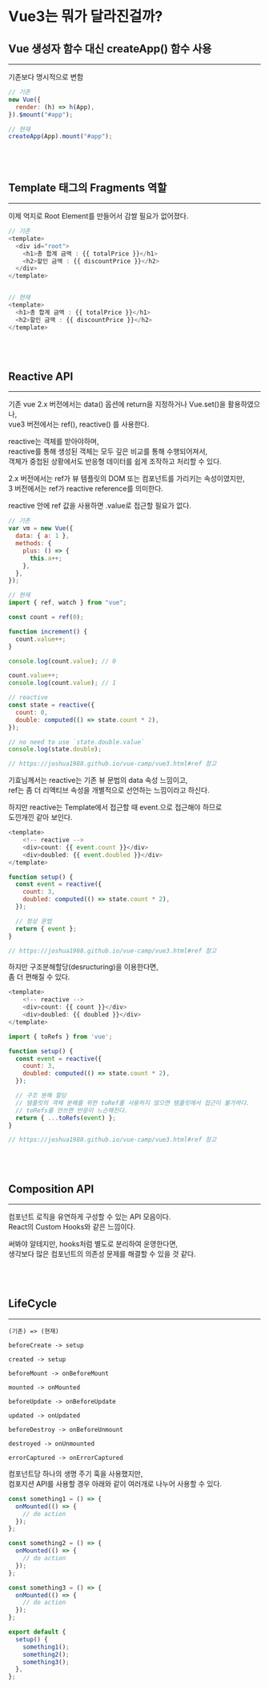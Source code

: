 # Vue3는 뭐가 달라진걸까?

## Vue 생성자 함수 대신 createApp() 함수 사용

---

기존보다 명시적으로 변함

```js
// 기존
new Vue({
  render: (h) => h(App),
}).$mount("#app");

// 현재
createApp(App).mount("#app");
```

<br/>
<br/>

## Template 태그의 Fragments 역할

---

이제 억지로 Root Element를 만들어서 감쌀 필요가 없어졌다.

```js
// 기존
<template>
  <div id="root">
    <h1>총 합계 금액 : {{ totalPrice }}</h1>
    <h2>할인 금액 : {{ discountPrice }}</h2>
  </div>
</template>


// 현재
<template>
  <h1>총 합계 금액 : {{ totalPrice }}</h1>
  <h2>할인 금액 : {{ discountPrice }}</h2>
</template>
```

<br/>
<br/>

## Reactive API

---

기존 vue 2.x 버전에서는 data() 옵션에 return을 지정하거나 Vue.set()을 활용하였으나,<br/>
vue3 버전에서는 ref(), reactive() 를 사용한다.<br/>

reactive는 객체를 받아야하며,<br/>
reactive를 통해 생성된 객체는 모두 깊은 비교를 통해 수행되어져서,<br/>
객체가 중첩된 상황에서도 반응형 데이터를 쉽게 조작하고 처리할 수 있다.<br/>

2.x 버전에서는 ref가 뷰 템플릿의 DOM 또는 컴포넌트를 가리키는 속성이였지만,<br/>
3 버전에서는 ref가 reactive reference를 의미한다.<br/>

reactive 안에 ref 값을 사용하면 .value로 접근할 필요가 없다.<br/>

```js
// 기존
var vm = new Vue({
  data: { a: 1 },
  methods: {
    plus: () => {
      this.a++;
    },
  },
});

// 현재
import { ref, watch } from "vue";

const count = ref(0);

function increment() {
  count.value++;
}

console.log(count.value); // 0

count.value++;
console.log(count.value); // 1

// reactive
const state = reactive({
  count: 0,
  double: computed(() => state.count * 2),
});

// no need to use `state.double.value`
console.log(state.double);

// https://joshua1988.github.io/vue-camp/vue3.html#ref 참고
```

기효님께서는 reactive는 기존 뷰 문법의 data 속성 느낌이고,<br/>
ref는 좀 더 리액티브 속성을 개별적으로 선언하는 느낌이라고 하신다.<br/>

하지만 reactive는 Template에서 접근할 때 event.으로 접근해야 하므로<br/>
도낀개낀 같아 보인다.<br/>

```js
<template>
    <!-- reactive -->
    <div>count: {{ event.count }}</div>
    <div>doubled: {{ event.doubled }}</div>
</template>

function setup() {
  const event = reactive({
    count: 3,
    doubled: computed(() => state.count * 2),
  });

  // 정상 문법
  return { event };
}

// https://joshua1988.github.io/vue-camp/vue3.html#ref 참고
```

하지만 구조분해할당(desructuring)을 이용한다면,<br/>
좀 더 편해질 수 있다.<br/>

```js
<template>
    <!-- reactive -->
    <div>count: {{ count }}</div>
    <div>doubled: {{ doubled }}</div>
</template>

import { toRefs } from 'vue';

function setup() {
  const event = reactive({
    count: 3,
    doubled: computed(() => state.count * 2),
  });

  // 구조 분해 할당
  // 템플릿의 객체 분해를 위한 toRef를 사용하지 않으면 템플릿에서 접근이 불가하다.
  // toRefs를 안쓰면 반응이 느슨해진다.
  return { ...toRefs(event) };
}

// https://joshua1988.github.io/vue-camp/vue3.html#ref 참고
```

<br/>
<br/>

## Composition API

---

컴포넌트 로직을 유연하게 구성할 수 있는 API 모음이다.<br/>
React의 Custom Hooks와 같은 느낌이다.<br/>

써봐야 알테지만, hooks처럼 별도로 분리하여 운영한다면,<br/>
생각보다 많은 컴포넌트의 의존성 문제를 해결할 수 있을 것 같다.<br/>

<br/>
<br/>

## LifeCycle

---

```
(기존) => (현재)

beforeCreate -> setup

created -> setup

beforeMount -> onBeforeMount

mounted -> onMounted

beforeUpdate -> onBeforeUpdate

updated -> onUpdated

beforeDestroy -> onBeforeUnmount

destroyed -> onUnmounted

errorCaptured -> onErrorCaptured
```

컴포넌트당 하나의 생명 주기 훅을 사용했지만,<br/>
컴포지션 API를 사용할 경우 아래와 같이 여러개로 나누어 사용할 수 있다.<br/>

```js
const something1 = () => {
  onMounted(() => {
    // do action
  });
};

const something2 = () => {
  onMounted(() => {
    // do action
  });
};

const something3 = () => {
  onMounted(() => {
    // do action
  });
};

export default {
  setup() {
    something1();
    something2();
    something3();
  },
};
```
